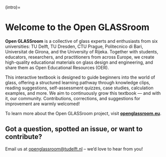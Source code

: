 (intro)=
# Welcome to the Open GLASSroom

**Open GLASSroom** is a collective of glass experts and enthusiasts from six universities: TU Delft, TU Dresden, CTU Prague, Politecnico di Bari, Universitat de Girona, and the University of Rijeka. Together with students, educators, researchers, and practitioners from across Europe, we create high-quality educational materials on glass design and engineering, and share them as Open Educational Resources (OER).

This interactive textbook is designed to guide beginners into the world of glass, offering a structured learning pathway through knowledge clips, reading suggestions, self-assessment quizzes, case studies, calculation examples, and more. We aim to continuously grow this textbook — and with it, our community. Contributions, corrections, and suggestions for improvement are warmly welcomed!

To learn more about the Open GLASSroom project, visit [**openglassroom.eu**](https://openglassroom.eu).

## Got a question, spotted an issue, or want to contribute? 
Email us at [openglassroom@tudelft.nl](mailto:openglassroom@tudelft.nl) – we’d love to hear from you!
